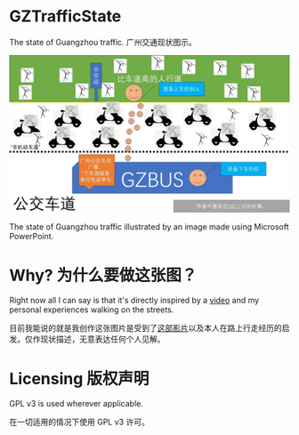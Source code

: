 # GZTrafficState
The state of Guangzhou traffic. 广州交通现状图示。

![This is an image which describes the harsh reality of traffic in Guangzhou. People cannot get on or off the bus easily because electric bicycles are driving past quickly in the lane "for bicycles" between the bus lane and sidewalk.](gztrafficstate.jpg "The state of Guangzhou traffic illustrated by an image made using Microsoft PowerPoint.")

The state of Guangzhou traffic illustrated by an image made using Microsoft PowerPoint.

# Why? 为什么要做这张图？

Right now all I can say is that it's directly inspired by a [video](https://www.bilibili.com/video/BV1JX4y1H7Au) and my personal experiences walking on the streets.

目前我能说的就是我创作这张图片是受到了[这部影片](https://www.bilibili.com/video/BV1JX4y1H7Au)以及本人在路上行走经历的启发。仅作现状描述，无意表达任何个人见解。

# Licensing 版权声明

GPL v3 is used wherever applicable.

在一切适用的情况下使用 GPL v3 许可。